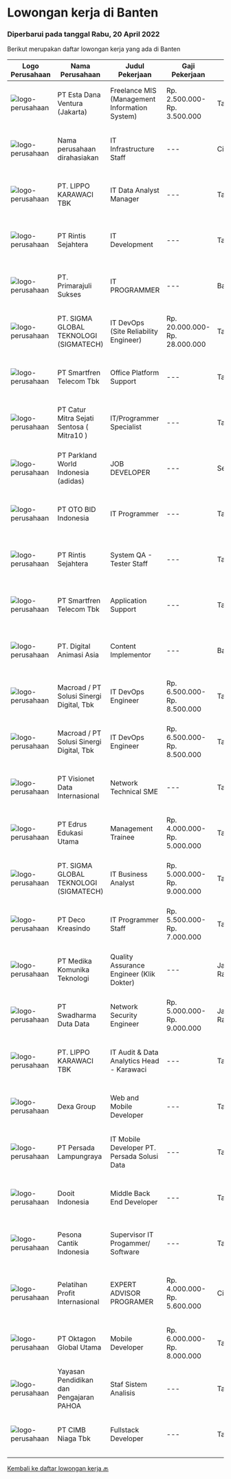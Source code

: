 
  # Lowongan kerja di Banten

  ### Diperbarui pada tanggal Rabu, 20 April 2022

  Berikut merupakan daftar lowongan kerja yang ada di Banten

  |Logo Perusahaan | Nama Perusahaan | Judul Pekerjaan | Gaji Pekerjaan | Lokasi | Deskripsi | Tanggal diunggah | Pranala |
  | -------------- | --------------- | --------------- | --------- | --------- | -------------- | ------- | ----------- |
  |![logo-perusahaan](https://image-service-cdn.seek.com.au/55bcc39475328bb86f5fd885edd070030efc9223/ee4dce1061f3f616224767ad58cb2fc751b8d2dc)|PT Esta Dana Ventura (Jakarta)|Freelance MIS (Management Information System)|Rp. 2.500.000-Rp. 3.500.000|Tangerang|-Background pendidikan D3/S1 IT-Menguasai penggunaan database (SQL, MySQL, SQL Query)-Mahir pengolahan data menggunakan Ms. Excel-Bersedia untuk...|Selasa, 19 April 2022|https://www.jobstreet.co.id/id/job/freelance-mis-management-information-system-3842235?token=0~a466c631-61fc-4e7d-a95a-dd5f42329087&sectionRank=1&jobId=jobstreet-id-job-3842235|
|![logo-perusahaan](https://i.ibb.co/sqvTCh9/112815900-stock-vector-no-image-available-icon-flat-vector.webp)|Nama perusahaan dirahasiakan|IT Infrastructure Staff|---|Cilegon|Tanggung Jawab : Bertanggung jawab terhadap rancang bangun server dan VM Bertanggung jawab terhadap rancang bangun network Maintenance Server dan VM...|Senin, 18 April 2022|https://www.jobstreet.co.id/id/job/it-infrastructure-staff-3858617?token=0~a466c631-61fc-4e7d-a95a-dd5f42329087&sectionRank=2&jobId=jobstreet-id-job-3858617|
|![logo-perusahaan](https://image-service-cdn.seek.com.au/36d1f72dfe2eaecadca52d4fcd4d598e74393d61/ee4dce1061f3f616224767ad58cb2fc751b8d2dc)|PT. LIPPO KARAWACI TBK|IT Data Analyst Manager|---|Tangerang|JOB ROLES:Work with Head of Technology to strategize digital transformation roadmap for the organization. focus on digitization opportunities that...|Selasa, 19 April 2022|https://www.jobstreet.co.id/id/job/it-data-analyst-manager-3859939?token=0~a466c631-61fc-4e7d-a95a-dd5f42329087&sectionRank=3&jobId=jobstreet-id-job-3859939|
|![logo-perusahaan](https://image-service-cdn.seek.com.au/4a69f7ffcb108464982bc6bd10fff8077a1e6436/ee4dce1061f3f616224767ad58cb2fc751b8d2dc)|PT Rintis Sejahtera|IT Development|---|Tangerang|Pendidikan Minimal S1, Teknik Informatika/Sistem Informasi/Teknik Komputer, IPK Minimal 3.00 Memiliki pengalaman sebagai Developer/Programmer minimal...|Senin, 18 April 2022|https://www.jobstreet.co.id/id/job/it-development-3858270?token=0~a466c631-61fc-4e7d-a95a-dd5f42329087&sectionRank=4&jobId=jobstreet-id-job-3858270|
|![logo-perusahaan](https://image-service-cdn.seek.com.au/d5459a97051dadc304d71437828fb7a4f08e2eb8/ee4dce1061f3f616224767ad58cb2fc751b8d2dc)|PT. Primarajuli Sukses|IT PROGRAMMER|---|Banten|Kualifikasi : Usia Maksimal 35 Tahun Pendidikan minimal  S1 Informatika Pengalaman Pemograman minimal 3 Tahun Memahami Sistem Pengkodean Menguasai...|Selasa, 19 April 2022|https://www.jobstreet.co.id/id/job/it-programmer-3842329?token=0~a466c631-61fc-4e7d-a95a-dd5f42329087&sectionRank=5&jobId=jobstreet-id-job-3842329|
|![logo-perusahaan](https://image-service-cdn.seek.com.au/7f5820662b3590c2231782c29931979332943e74/ee4dce1061f3f616224767ad58cb2fc751b8d2dc)|PT. SIGMA GLOBAL TEKNOLOGI (SIGMATECH)|IT DevOps (Site Reliability Engineer)|Rp. 20.000.000-Rp. 28.000.000|Tangerang|SIGMATECH is looking for joining our team with The Job Desc, Qualifications &amp; Compensation Benefit as below :REQUIREMENT:-5+ Years of experience...|Minggu, 17 April 2022|https://www.jobstreet.co.id/id/job/it-devops-site-reliability-engineer-3849930?token=0~a466c631-61fc-4e7d-a95a-dd5f42329087&sectionRank=6&jobId=jobstreet-id-job-3849930|
|![logo-perusahaan](https://image-service-cdn.seek.com.au/e33a62a047a936b13377186fb2f8be447b852b49/ee4dce1061f3f616224767ad58cb2fc751b8d2dc)|PT Smartfren Telecom Tbk|Office Platform Support|---|Tangerang|Manage Office Platform system (email system, internet gateway, email gateway, active directory (radius, DHCP, print server, GPO), desktop management,...|Senin, 18 April 2022|https://www.jobstreet.co.id/id/job/office-platform-support-3858706?token=0~a466c631-61fc-4e7d-a95a-dd5f42329087&sectionRank=7&jobId=jobstreet-id-job-3858706|
|![logo-perusahaan](https://image-service-cdn.seek.com.au/061d1c87d834317cd58004916159f8726e39b2c9/ee4dce1061f3f616224767ad58cb2fc751b8d2dc)|PT Catur Mitra Sejati Sentosa ( Mitra10 )|IT/Programmer Specialist|---|Tangerang|Candidate must possess at least Bachelor's Degree/Post Graduate Degree in Computer Science/Information Technology or equivalent. At least 1-2 Year(s)...|Senin, 18 April 2022|https://www.jobstreet.co.id/id/job/it-programmer-specialist-3858599?token=0~a466c631-61fc-4e7d-a95a-dd5f42329087&sectionRank=8&jobId=jobstreet-id-job-3858599|
|![logo-perusahaan](https://image-service-cdn.seek.com.au/7e91d003c944b136e3477986e24afed14dccb203/ee4dce1061f3f616224767ad58cb2fc751b8d2dc)|PT Parkland World Indonesia (adidas)|JOB DEVELOPER|---|Serang|PT. PARKLAND WORLD INDONEISA is looking for JOB DEVELOPER with the qualification below.Qualifications :1. More than 3 years of experience in WEB...|Rabu, 20 April 2022|https://www.jobstreet.co.id/id/job/job-developer-3860799?token=0~a466c631-61fc-4e7d-a95a-dd5f42329087&sectionRank=9&jobId=jobstreet-id-job-3860799|
|![logo-perusahaan](https://image-service-cdn.seek.com.au/5c8eecc1105e6b1cb1828edea46b389f601c87b6/ee4dce1061f3f616224767ad58cb2fc751b8d2dc)|PT OTO BID Indonesia|IT Programmer|---|Tangerang|Qualification:1. Mastering Programming Languages (Wen, PHP, Java Script, Jquery, Json, Java, Android, Swift los)2. Mastering Lavarel Framework and...|Senin, 18 April 2022|https://www.jobstreet.co.id/id/job/it-programmer-3857947?token=0~a466c631-61fc-4e7d-a95a-dd5f42329087&sectionRank=10&jobId=jobstreet-id-job-3857947|
|![logo-perusahaan](https://image-service-cdn.seek.com.au/4a69f7ffcb108464982bc6bd10fff8077a1e6436/ee4dce1061f3f616224767ad58cb2fc751b8d2dc)|PT Rintis Sejahtera|System QA - Tester Staff|---|Tangerang|Kualifikasi: Usia Maksimal 30 Tahun Pendidikan S1 dari Jurusan Teknik Informatika/Sistem Informasi, IPK Minimal 2.80 Memiliki Pengalaman sebagai...|Senin, 18 April 2022|https://www.jobstreet.co.id/id/job/system-qa-tester-staff-3858277?token=0~a466c631-61fc-4e7d-a95a-dd5f42329087&sectionRank=11&jobId=jobstreet-id-job-3858277|
|![logo-perusahaan](https://image-service-cdn.seek.com.au/e33a62a047a936b13377186fb2f8be447b852b49/ee4dce1061f3f616224767ad58cb2fc751b8d2dc)|PT Smartfren Telecom Tbk|Application Support|---|Tangerang|Support CRF, discuss and resolve system issue. Escalate issue and manage tickets within SLA Provide ad-hoc report, escalate questionable product rules...|Senin, 18 April 2022|https://www.jobstreet.co.id/id/job/application-support-3858736?token=0~a466c631-61fc-4e7d-a95a-dd5f42329087&sectionRank=12&jobId=jobstreet-id-job-3858736|
|![logo-perusahaan](https://image-service-cdn.seek.com.au/f361b780bbbab0e27ba721f469fa9b8e9f343f28/ee4dce1061f3f616224767ad58cb2fc751b8d2dc)|PT. Digital Animasi Asia|Content Implementor|---|Banten|Kualifikasi: Kandidat minimal SMA/SMK/Diploma jurusan apapun. Berpengalaman minimal 1 tahun bekerja di perusahaan bidang teknologi (Fresh graduate are...|Selasa, 19 April 2022|https://www.jobstreet.co.id/id/job/content-implementor-3842277?token=0~a466c631-61fc-4e7d-a95a-dd5f42329087&sectionRank=13&jobId=jobstreet-id-job-3842277|
|![logo-perusahaan](https://image-service-cdn.seek.com.au/f2d09486f3731ceeddc77907acbe4256afb57371/ee4dce1061f3f616224767ad58cb2fc751b8d2dc)|Macroad / PT Solusi Sinergi Digital, Tbk|IT DevOps Engineer|Rp. 6.500.000-Rp. 8.500.000|Tangerang|Qualifications : In-depth knowledge and experience in IP network and IP infrastructure In-depth knowledge and experience in Mikrotik and RouterOS Have...|Senin, 18 April 2022|https://www.jobstreet.co.id/id/job/it-devops-engineer-3857688?token=0~a466c631-61fc-4e7d-a95a-dd5f42329087&sectionRank=14&jobId=jobstreet-id-job-3857688|
|![logo-perusahaan](https://image-service-cdn.seek.com.au/f2d09486f3731ceeddc77907acbe4256afb57371/ee4dce1061f3f616224767ad58cb2fc751b8d2dc)|Macroad / PT Solusi Sinergi Digital, Tbk|IT DevOps Engineer|Rp. 6.500.000-Rp. 8.500.000|Tangerang|Qualifications : In-depth knowledge and experience in IP network and IP infrastructure In-depth knowledge and experience in Mikrotik and RouterOS Have...|Senin, 18 April 2022|https://www.jobstreet.co.id/id/job/it-devops-engineer-3857685?token=0~a466c631-61fc-4e7d-a95a-dd5f42329087&sectionRank=15&jobId=jobstreet-id-job-3857685|
|![logo-perusahaan](https://image-service-cdn.seek.com.au/84d23b3586ee4efd70ea62878095fcc6b1639e33/ee4dce1061f3f616224767ad58cb2fc751b8d2dc)|PT Visionet Data Internasional|Network Technical SME|---|Tangerang|Deskripsi Pekerjaan:1.      Mengembangkan teknologi yang digunakan terkait dengan sistem yang digunakan untuk mendapatkan reliability sistem yang...|Senin, 18 April 2022|https://www.jobstreet.co.id/id/job/network-technical-sme-3858360?token=0~a466c631-61fc-4e7d-a95a-dd5f42329087&sectionRank=16&jobId=jobstreet-id-job-3858360|
|![logo-perusahaan](https://image-service-cdn.seek.com.au/a18346ae1a1465d468926974830df257b9f9c031/ee4dce1061f3f616224767ad58cb2fc751b8d2dc)|PT Edrus Edukasi Utama|Management Trainee|Rp. 4.000.000-Rp. 5.000.000|Tangerang|About Program (IT Management Trainee)We would like to train you to be a LEADER in Tech Start-up Company.You will learn a lot of technical (programing)...|Selasa, 19 April 2022|https://www.jobstreet.co.id/id/job/management-trainee-3859047?token=0~a466c631-61fc-4e7d-a95a-dd5f42329087&sectionRank=17&jobId=jobstreet-id-job-3859047|
|![logo-perusahaan](https://image-service-cdn.seek.com.au/7f5820662b3590c2231782c29931979332943e74/ee4dce1061f3f616224767ad58cb2fc751b8d2dc)|PT. SIGMA GLOBAL TEKNOLOGI (SIGMATECH)|IT Business Analyst|Rp. 5.000.000-Rp. 9.000.000|Tangerang|Requirements :-Great analytical, critical thinking and problem-solving abilities-Superior presentation and negotiation skills-Strong management and...|Minggu, 17 April 2022|https://www.jobstreet.co.id/id/job/it-business-analyst-3849927?token=0~a466c631-61fc-4e7d-a95a-dd5f42329087&sectionRank=18&jobId=jobstreet-id-job-3849927|
|![logo-perusahaan](https://image-service-cdn.seek.com.au/5dbdcedbe3a87439ac01d93d5fee5a499ea5f566/ee4dce1061f3f616224767ad58cb2fc751b8d2dc)|PT Deco Kreasindo|IT Programmer Staff|Rp. 5.500.000-Rp. 7.000.000|Tangerang|Tugas dan Tanggung Jawab : Bertanggung jawab terhadap sistem bisnis perusahaan Mengembangkan fungsi ERP System dan Back End Application Memperbaiki...|Sabtu, 16 April 2022|https://www.jobstreet.co.id/id/job/it-programmer-staff-3857089?token=0~a466c631-61fc-4e7d-a95a-dd5f42329087&sectionRank=19&jobId=jobstreet-id-job-3857089|
|![logo-perusahaan](https://image-service-cdn.seek.com.au/97c94c8d5270c3c40597444a58326411fa4106cb/ee4dce1061f3f616224767ad58cb2fc751b8d2dc)|PT Medika Komunika Teknologi|Quality Assurance Engineer (Klik Dokter)|---|Jakarta Raya|Roles &amp; Responsibilities Participate in the requirements review, use case writing, test planning, test documents writing, project scheduling...|Selasa, 19 April 2022|https://www.jobstreet.co.id/id/job/quality-assurance-engineer-klik-dokter-3860296?token=0~a466c631-61fc-4e7d-a95a-dd5f42329087&sectionRank=20&jobId=jobstreet-id-job-3860296|
|![logo-perusahaan](https://image-service-cdn.seek.com.au/e55e3708620a7ff5e7da329d1725ee01ed113417/ee4dce1061f3f616224767ad58cb2fc751b8d2dc)|PT Swadharma Duta Data|Network Security Engineer|Rp. 5.000.000-Rp. 9.000.000|Jakarta Raya|S1 Teknik (Komputer/Informatika). Waktu kerja Shift (sesuai dengan jadwal yang ditentukan) Bersedia ditempatkan di Jakarta dan luar kota (Palembang)...|Senin, 18 April 2022|https://www.jobstreet.co.id/id/job/network-security-engineer-3857440?token=0~a466c631-61fc-4e7d-a95a-dd5f42329087&sectionRank=21&jobId=jobstreet-id-job-3857440|
|![logo-perusahaan](https://image-service-cdn.seek.com.au/36d1f72dfe2eaecadca52d4fcd4d598e74393d61/ee4dce1061f3f616224767ad58cb2fc751b8d2dc)|PT. LIPPO KARAWACI TBK|IT Audit & Data Analytics Head - Karawaci|---|Tangerang|This role will lead IT Audit team to perform IT Risk Assessments and audit on IT general control, IT application control, IT Security &amp; Governance...|Minggu, 17 April 2022|https://www.jobstreet.co.id/id/job/it-audit-data-analytics-head-karawaci-3841860?token=0~a466c631-61fc-4e7d-a95a-dd5f42329087&sectionRank=22&jobId=jobstreet-id-job-3841860|
|![logo-perusahaan](https://image-service-cdn.seek.com.au/20eb5457edc7fd869c083282c179a130802d98a0/ee4dce1061f3f616224767ad58cb2fc751b8d2dc)|Dexa Group|Web and Mobile Developer|---|Tangerang|Analyze, design, and develop new feature Provide internal test before release to QA Provide ongoing maintenance, support, and enhancement in existing...|Selasa, 19 April 2022|https://www.jobstreet.co.id/id/job/web-and-mobile-developer-3860175?token=0~a466c631-61fc-4e7d-a95a-dd5f42329087&sectionRank=23&jobId=jobstreet-id-job-3860175|
|![logo-perusahaan](https://image-service-cdn.seek.com.au/a97c3e7068061bd5beea061e290d4cb999c97085/ee4dce1061f3f616224767ad58cb2fc751b8d2dc)|PT Persada Lampungraya|IT Mobile Developer PT. Persada Solusi Data|---|Tangerang|Requirements : A college degree preferably in Computer Science (GPA minimum 2.75) with at least 1 year experience in related fields.  Must have strong...|Selasa, 19 April 2022|https://www.jobstreet.co.id/id/job/it-mobile-developer-pt.-persada-solusi-data-3859829?token=0~a466c631-61fc-4e7d-a95a-dd5f42329087&sectionRank=24&jobId=jobstreet-id-job-3859829|
|![logo-perusahaan](https://image-service-cdn.seek.com.au/ccbb4273251b29d6e874effb154c2f99de29bfa0/ee4dce1061f3f616224767ad58cb2fc751b8d2dc)|Dooit Indonesia|Middle Back End Developer|---|Tangerang|Job Description :We are looking for an analytical, results-driven Back-end Developer who will work with team members to troubleshoot and improve...|Selasa, 19 April 2022|https://www.jobstreet.co.id/id/job/middle-back-end-developer-3833491?token=0~a466c631-61fc-4e7d-a95a-dd5f42329087&sectionRank=25&jobId=jobstreet-id-job-3833491|
|![logo-perusahaan](https://image-service-cdn.seek.com.au/429b18cc03d60f52f73d9b6487c0600935f6d86a/ee4dce1061f3f616224767ad58cb2fc751b8d2dc)|Pesona Cantik Indonesia|Supervisor IT Progammer/ Software|---|Tangerang|Kualifikasi yang diperlukan:1. Minimal S1, Jurusan IT Sistem Informasi/Manajemen Informatika/setara2. Usia maksimal 35 tahun3. Pengalaman minimal 3...|Sabtu, 16 April 2022|https://www.jobstreet.co.id/id/job/supervisor-it-progammer-software-3847842?token=0~a466c631-61fc-4e7d-a95a-dd5f42329087&sectionRank=26&jobId=jobstreet-id-job-3847842|
|![logo-perusahaan](https://image-service-cdn.seek.com.au/b9dba137718d1cd0226d54f7ff1592015489e660/ee4dce1061f3f616224767ad58cb2fc751b8d2dc)|Pelatihan Profit Internasional|EXPERT ADVISOR PROGRAMER|Rp. 4.000.000-Rp. 5.600.000|Cikupa|PERSYARATAN (REQUIREMENTS)Memiliki kemampuan membuat indikator custom atau robot berbasis MQL4 dan MQL5.Menguasai Strategi - strategi Trading untuk...|Minggu, 17 April 2022|https://www.jobstreet.co.id/id/job/expert-advisor-programer-3841725?token=0~a466c631-61fc-4e7d-a95a-dd5f42329087&sectionRank=27&jobId=jobstreet-id-job-3841725|
|![logo-perusahaan](https://image-service-cdn.seek.com.au/aedac0bde51fc28d94673d8fc42b21f3e58a2f7d/ee4dce1061f3f616224767ad58cb2fc751b8d2dc)|PT Oktagon Global Utama|Mobile Developer|Rp. 6.000.000-Rp. 8.000.000|Tangerang|Why Explore a Career at PT Oktagon Global UtamaWe are committed to helping users achieve their goals by paying close attention to every detail while...|Rabu, 20 April 2022|https://www.jobstreet.co.id/id/job/mobile-developer-3860618?token=0~a466c631-61fc-4e7d-a95a-dd5f42329087&sectionRank=28&jobId=jobstreet-id-job-3860618|
|![logo-perusahaan](https://image-service-cdn.seek.com.au/341a4ea0c974504e4a8a46c20bb090ac44fc3c9f/ee4dce1061f3f616224767ad58cb2fc751b8d2dc)|Yayasan Pendidikan dan Pengajaran PAHOA|Staf Sistem Analisis|---|Tangerang|Mengidentifikasikan kebutuhan system management sekolah, termasuk kerentanan dari operasional / fungsional kerja yang kurang produktif, efesien dan...|Minggu, 17 April 2022|https://www.jobstreet.co.id/id/job/staf-sistem-analisis-3849043?token=0~a466c631-61fc-4e7d-a95a-dd5f42329087&sectionRank=29&jobId=jobstreet-id-job-3849043|
|![logo-perusahaan](https://image-service-cdn.seek.com.au/2c6f6f12cb15b08239744ca7630b97fee07e84ce/ee4dce1061f3f616224767ad58cb2fc751b8d2dc)|PT CIMB Niaga Tbk|Fullstack Developer|---|Tangerang|Job Description: Create new program and modification as required by business unit Prepare system solution on root cause as preventive action Create...|Senin, 18 April 2022|https://www.jobstreet.co.id/id/job/fullstack-developer-3841929?token=0~a466c631-61fc-4e7d-a95a-dd5f42329087&sectionRank=30&jobId=jobstreet-id-job-3841929|


  [Kembali ke daftar lowongan kerja 🔙](../README.md#daftar-lowongan-kerja)
  